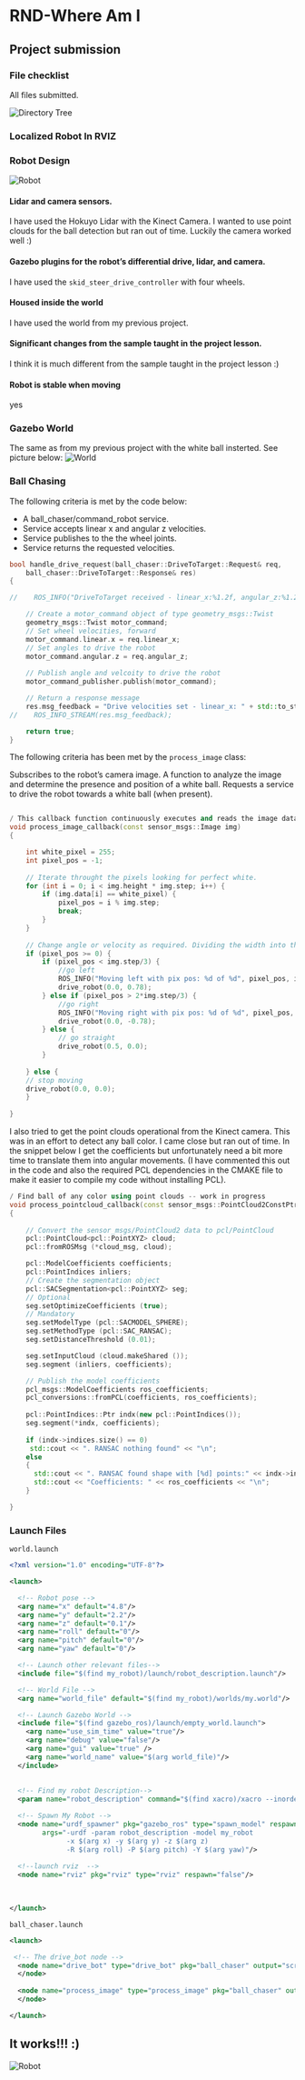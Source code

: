 # RND-Where Am I

## Project submission

### File checklist
All files submitted.

![Directory Tree](/images/directory_tree.png)

### Localized Robot In RVIZ


### Robot Design
![Robot](/images/robot.png)
#### Lidar and camera sensors.
I have used the Hokuyo Lidar with the Kinect Camera. I wanted to use point clouds for the ball detection but ran out of time. Luckily the camera worked well :)

#### Gazebo plugins for the robot’s differential drive, lidar, and camera.
I have used the `skid_steer_drive_controller` with four wheels.

#### Housed inside the world
I have used the world from my previous project. 

#### Significant changes from the sample taught in the project lesson.
I think it is much different from the sample taught in the project lesson :)

#### Robot is stable when moving
yes

### Gazebo World
The same as from my previous project with the white ball insterted. See picture below:
![World](/images/world.png)

### Ball Chasing
The following criteria is met by the code below:

* A ball_chaser/command_robot service.
* Service accepts linear x and angular z velocities.
* Service publishes to the the wheel joints.
* Service returns the requested velocities.

```C++
bool handle_drive_request(ball_chaser::DriveToTarget::Request& req,
    ball_chaser::DriveToTarget::Response& res)
{

//    ROS_INFO("DriveToTarget received - linear_x:%1.2f, angular_z:%1.2f", (float)req.linear_x, (float)req.angular_z);

    // Create a motor_command object of type geometry_msgs::Twist
    geometry_msgs::Twist motor_command;
    // Set wheel velocities, forward
    motor_command.linear.x = req.linear_x;
    // Set angles to drive the robot
    motor_command.angular.z = req.angular_z;
    
    // Publish angle and velcoity to drive the robot
    motor_command_publisher.publish(motor_command);

    // Return a response message
    res.msg_feedback = "Drive velocities set - linear_x: " + std::to_string(req.linear_x) + " , angular_z: " + std::to_string(req.angular_z);
//    ROS_INFO_STREAM(res.msg_feedback);

    return true;
}
```

The following criteria has been met by the `process_image` class:

Subscribes to the robot’s camera image.
A function to analyze the image and determine the presence and position of a white ball.
Requests a service to drive the robot towards a white ball (when present).

```C++

/ This callback function continuously executes and reads the image data
void process_image_callback(const sensor_msgs::Image img)
{

    int white_pixel = 255;
    int pixel_pos = -1;
    
    // Iterate throught the pixels looking for perfect white.
    for (int i = 0; i < img.height * img.step; i++) {
    	if (img.data[i] == white_pixel) {
    		pixel_pos = i % img.step;
    		break;
    	}
    }
    
    // Change angle or velocity as required. Dividing the width into three parts and using 45 degree turning angles.
    if (pixel_pos >= 0) {
    	if (pixel_pos < img.step/3) {
    		//go left
    		ROS_INFO("Moving left with pix pos: %d of %d", pixel_pos, img.step);
    		drive_robot(0.0, 0.78);
    	} else if (pixel_pos > 2*img.step/3) {
    		//go right
    		ROS_INFO("Moving right with pix pos: %d of %d", pixel_pos, img.step);
    		drive_robot(0.0, -0.78);
    	} else {
    		// go straight
    		drive_robot(0.5, 0.0);
    	}
    	
    } else {
    // stop moving
    drive_robot(0.0, 0.0);
    }
     
}
```

I also tried to get the point clouds operational from the Kinect camera. This was in an effort to detect any ball color. I came close but ran out of time. In the snippet below I get the coefficients but unfortunately need a bit more time to translate them into angular movements. (I have commented this out in the code and also the required PCL dependencies in the CMAKE file to make it easier to compile my code without installing PCL).

```C++
/ Find ball of any color using point clouds -- work in progress
void process_pointcloud_callback(const sensor_msgs::PointCloud2ConstPtr& cloud_msg)
{
	    
    // Convert the sensor_msgs/PointCloud2 data to pcl/PointCloud
	pcl::PointCloud<pcl::PointXYZ> cloud;
	pcl::fromROSMsg (*cloud_msg, cloud);

	pcl::ModelCoefficients coefficients;
	pcl::PointIndices inliers;
	// Create the segmentation object
	pcl::SACSegmentation<pcl::PointXYZ> seg;
	// Optional
	seg.setOptimizeCoefficients (true);
	// Mandatory
	seg.setModelType (pcl::SACMODEL_SPHERE);
	seg.setMethodType (pcl::SAC_RANSAC);
	seg.setDistanceThreshold (0.01);

	seg.setInputCloud (cloud.makeShared ());
	seg.segment (inliers, coefficients);

	// Publish the model coefficients
	pcl_msgs::ModelCoefficients ros_coefficients;
	pcl_conversions::fromPCL(coefficients, ros_coefficients);
	
	pcl::PointIndices::Ptr indx(new pcl::PointIndices());
	seg.segment(*indx, coefficients);	
	
	if (indx->indices.size() == 0)
     std::cout << ". RANSAC nothing found" << "\n";
    else
    {
      std::cout << ". RANSAC found shape with [%d] points:" << indx->indices.size() << "\n";
      std::cout << "Coefficients: " << ros_coefficients << "\n";
    }

}
```

### Launch Files
`world.launch`
``` XML
<?xml version="1.0" encoding="UTF-8"?>

<launch>

  <!-- Robot pose -->
  <arg name="x" default="4.8"/>
  <arg name="y" default="2.2"/>
  <arg name="z" default="0.1"/>
  <arg name="roll" default="0"/>
  <arg name="pitch" default="0"/>
  <arg name="yaw" default="0"/>

  <!-- Launch other relevant files-->
  <include file="$(find my_robot)/launch/robot_description.launch"/>

  <!-- World File -->
  <arg name="world_file" default="$(find my_robot)/worlds/my.world"/>

  <!-- Launch Gazebo World -->
  <include file="$(find gazebo_ros)/launch/empty_world.launch">
    <arg name="use_sim_time" value="true"/>
    <arg name="debug" value="false"/>
    <arg name="gui" value="true" />
    <arg name="world_name" value="$(arg world_file)"/>
  </include>
  
  
  <!-- Find my robot Description-->
  <param name="robot_description" command="$(find xacro)/xacro --inorder '$(find my_robot)/urdf/my_robot.xacro'"/>

  <!-- Spawn My Robot -->
  <node name="urdf_spawner" pkg="gazebo_ros" type="spawn_model" respawn="false" output="screen" 
        args="-urdf -param robot_description -model my_robot 
              -x $(arg x) -y $(arg y) -z $(arg z)
              -R $(arg roll) -P $(arg pitch) -Y $(arg yaw)"/>
  
  <!--launch rviz  -->
  <node name="rviz" pkg="rviz" type="rviz" respawn="false"/>

 
  
</launch>
```

`ball_chaser.launch`
``` XML
<launch>

 <!-- The drive_bot node -->
  <node name="drive_bot" type="drive_bot" pkg="ball_chaser" output="screen">
  </node>
  
  <node name="process_image" type="process_image" pkg="ball_chaser" output="screen">
  </node>

</launch>
```

## It works!!! :)
![Robot](/images/robot_demo.gif)



